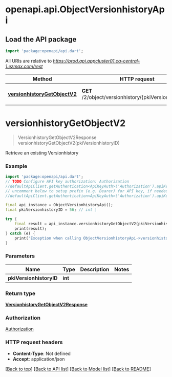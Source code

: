 # openapi.api.ObjectVersionhistoryApi

## Load the API package
```dart
import 'package:openapi/api.dart';
```

All URIs are relative to *https://prod.api.appcluster01.ca-central-1.ezmax.com/rest*

Method | HTTP request | Description
------------- | ------------- | -------------
[**versionhistoryGetObjectV2**](ObjectVersionhistoryApi.md#versionhistorygetobjectv2) | **GET** /2/object/versionhistory/{pkiVersionhistoryID} | Retrieve an existing Versionhistory


# **versionhistoryGetObjectV2**
> VersionhistoryGetObjectV2Response versionhistoryGetObjectV2(pkiVersionhistoryID)

Retrieve an existing Versionhistory



### Example
```dart
import 'package:openapi/api.dart';
// TODO Configure API key authorization: Authorization
//defaultApiClient.getAuthentication<ApiKeyAuth>('Authorization').apiKey = 'YOUR_API_KEY';
// uncomment below to setup prefix (e.g. Bearer) for API key, if needed
//defaultApiClient.getAuthentication<ApiKeyAuth>('Authorization').apiKeyPrefix = 'Bearer';

final api_instance = ObjectVersionhistoryApi();
final pkiVersionhistoryID = 56; // int | 

try {
    final result = api_instance.versionhistoryGetObjectV2(pkiVersionhistoryID);
    print(result);
} catch (e) {
    print('Exception when calling ObjectVersionhistoryApi->versionhistoryGetObjectV2: $e\n');
}
```

### Parameters

Name | Type | Description  | Notes
------------- | ------------- | ------------- | -------------
 **pkiVersionhistoryID** | **int**|  | 

### Return type

[**VersionhistoryGetObjectV2Response**](VersionhistoryGetObjectV2Response.md)

### Authorization

[Authorization](../README.md#Authorization)

### HTTP request headers

 - **Content-Type**: Not defined
 - **Accept**: application/json

[[Back to top]](#) [[Back to API list]](../README.md#documentation-for-api-endpoints) [[Back to Model list]](../README.md#documentation-for-models) [[Back to README]](../README.md)

